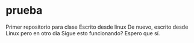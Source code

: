# prueba
Primer repositorio para clase
Escrito desde linux
De nuevo, escrito desde Linux pero en otro día
Sigue esto funcionando? Espero que sí.